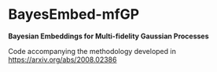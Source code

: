 # BayesEmbed-mfGP

**Bayesian Embeddings for Multi-fidelity Gaussian Processes**

Code accompanying the methodology developed in https://arxiv.org/abs/2008.02386
